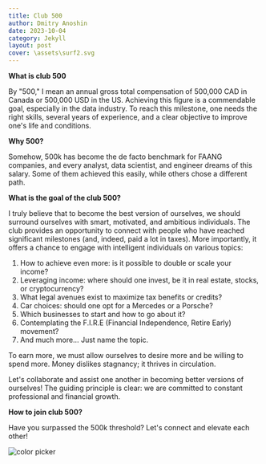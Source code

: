 ```yaml
---
title: Club 500
author: Dmitry Anoshin
date: 2023-10-04
category: Jekyll
layout: post
cover: \assets\surf2.svg
---
```


**What is club 500**

By "500," I mean an annual gross total compensation of 500,000 CAD in Canada or 500,000 USD in the US. Achieving this figure is a commendable goal, especially in the data industry. To reach this milestone, one needs the right skills, several years of experience, and a clear objective to improve one's life and conditions.

**Why 500?**

Somehow, 500k has become the de facto benchmark for FAANG companies, and every analyst, data scientist, and engineer dreams of this salary. Some of them achieved this easily, while others chose a different path.

**What is the goal of the club 500?**

I truly believe that to become the best version of ourselves, we should surround ourselves with smart, motivated, and ambitious individuals. The club provides an opportunity to connect with people who have reached significant milestones (and, indeed, paid a lot in taxes). More importantly, it offers a chance to engage with intelligent individuals on various topics:

1. How to achieve even more: is it possible to double or scale your income?
2. Leveraging income: where should one invest, be it in real estate, stocks, or cryptocurrency?
3. What legal avenues exist to maximize tax benefits or credits?
4. Car choices: should one opt for a Mercedes or a Porsche?
5. Which businesses to start and how to go about it?
6. Contemplating the F.I.R.E (Financial Independence, Retire Early) movement?
7. And much more… Just name the topic.

To earn more, we must allow ourselves to desire more and be willing to spend more. Money dislikes stagnancy; it thrives in circulation.

Let's collaborate and assist one another in becoming better versions of ourselves! The guiding principle is clear: we are committed to constant professional and financial growth.

**How to join club 500?**

Have you surpassed the 500k threshold? Let's connect and elevate each other!

![color picker](https://media.giphy.com/media/v1.Y2lkPTc5MGI3NjExam05N2R6a2ZlMmN4eXVjejNmdms5cjFka3p1dTJsaTc4NHQ2enplMSZlcD12MV9pbnRlcm5hbF9naWZfYnlfaWQmY3Q9Zw/9mZoOe2CWoeha/giphy.gif)



